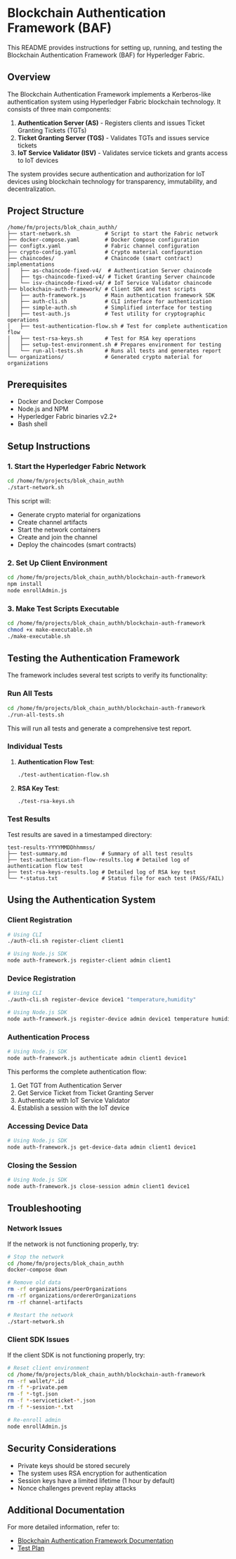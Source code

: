 # Blockchain Authentication Framework (BAF)

This README provides instructions for setting up, running, and testing the Blockchain Authentication Framework (BAF) for Hyperledger Fabric.

## Overview

The Blockchain Authentication Framework implements a Kerberos-like authentication system using Hyperledger Fabric blockchain technology. It consists of three main components:

1. **Authentication Server (AS)** - Registers clients and issues Ticket Granting Tickets (TGTs)
2. **Ticket Granting Server (TGS)** - Validates TGTs and issues service tickets
3. **IoT Service Validator (ISV)** - Validates service tickets and grants access to IoT devices

The system provides secure authentication and authorization for IoT devices using blockchain technology for transparency, immutability, and decentralization.

## Project Structure

```
/home/fm/projects/blok_chain_authh/
├── start-network.sh           # Script to start the Fabric network
├── docker-compose.yaml        # Docker Compose configuration
├── configtx.yaml              # Fabric channel configuration
├── crypto-config.yaml         # Crypto material configuration
├── chaincodes/                # Chaincode (smart contract) implementations
│   ├── as-chaincode-fixed-v4/  # Authentication Server chaincode
│   ├── tgs-chaincode-fixed-v4/ # Ticket Granting Server chaincode
│   └── isv-chaincode-fixed-v4/ # IoT Service Validator chaincode
├── blockchain-auth-framework/ # Client SDK and test scripts
│   ├── auth-framework.js      # Main authentication framework SDK
│   ├── auth-cli.sh            # CLI interface for authentication
│   ├── simple-auth.sh         # Simplified interface for testing
│   ├── test-auth.js           # Test utility for cryptographic operations
│   ├── test-authentication-flow.sh # Test for complete authentication flow
│   ├── test-rsa-keys.sh       # Test for RSA key operations
│   ├── setup-test-environment.sh # Prepares environment for testing
│   └── run-all-tests.sh       # Runs all tests and generates report
└── organizations/             # Generated crypto material for organizations
```

## Prerequisites

- Docker and Docker Compose
- Node.js and NPM
- Hyperledger Fabric binaries v2.2+
- Bash shell

## Setup Instructions

### 1. Start the Hyperledger Fabric Network

```bash
cd /home/fm/projects/blok_chain_authh
./start-network.sh
```

This script will:
- Generate crypto material for organizations
- Create channel artifacts
- Start the network containers
- Create and join the channel
- Deploy the chaincodes (smart contracts)

### 2. Set Up Client Environment

```bash
cd /home/fm/projects/blok_chain_authh/blockchain-auth-framework
npm install
node enrollAdmin.js
```

### 3. Make Test Scripts Executable

```bash
cd /home/fm/projects/blok_chain_authh/blockchain-auth-framework
chmod +x make-executable.sh
./make-executable.sh
```

## Testing the Authentication Framework

The framework includes several test scripts to verify its functionality:

### Run All Tests

```bash
cd /home/fm/projects/blok_chain_authh/blockchain-auth-framework
./run-all-tests.sh
```

This will run all tests and generate a comprehensive test report.

### Individual Tests

1. **Authentication Flow Test**:
   ```bash
   ./test-authentication-flow.sh
   ```

2. **RSA Key Test**:
   ```bash
   ./test-rsa-keys.sh
   ```

### Test Results

Test results are saved in a timestamped directory:
```
test-results-YYYYMMDDhhmmss/
├── test-summary.md           # Summary of all test results
├── test-authentication-flow-results.log # Detailed log of authentication flow test
├── test-rsa-keys-results.log # Detailed log of RSA key test
└── *-status.txt              # Status file for each test (PASS/FAIL)
```

## Using the Authentication System

### Client Registration

```bash
# Using CLI
./auth-cli.sh register-client client1

# Using Node.js SDK
node auth-framework.js register-client admin client1
```

### Device Registration

```bash
# Using CLI
./auth-cli.sh register-device device1 "temperature,humidity"

# Using Node.js SDK
node auth-framework.js register-device admin device1 temperature humidity
```

### Authentication Process

```bash
# Using Node.js SDK
node auth-framework.js authenticate admin client1 device1
```

This performs the complete authentication flow:
1. Get TGT from Authentication Server
2. Get Service Ticket from Ticket Granting Server
3. Authenticate with IoT Service Validator
4. Establish a session with the IoT device

### Accessing Device Data

```bash
# Using Node.js SDK
node auth-framework.js get-device-data admin client1 device1
```

### Closing the Session

```bash
# Using Node.js SDK
node auth-framework.js close-session admin client1 device1
```

## Troubleshooting

### Network Issues

If the network is not functioning properly, try:

```bash
# Stop the network
cd /home/fm/projects/blok_chain_authh
docker-compose down

# Remove old data
rm -rf organizations/peerOrganizations
rm -rf organizations/ordererOrganizations
rm -rf channel-artifacts

# Restart the network
./start-network.sh
```

### Client SDK Issues

If the client SDK is not functioning properly, try:

```bash
# Reset client environment
cd /home/fm/projects/blok_chain_authh/blockchain-auth-framework
rm -rf wallet/*.id
rm -f *-private.pem
rm -f *-tgt.json
rm -f *-serviceticket-*.json
rm -f *-session-*.txt

# Re-enroll admin
node enrollAdmin.js
```

## Security Considerations

- Private keys should be stored securely
- The system uses RSA encryption for authentication
- Session keys have a limited lifetime (1 hour by default)
- Nonce challenges prevent replay attacks

## Additional Documentation

For more detailed information, refer to:

- [Blockchain Authentication Framework Documentation](./blockchain-auth-framework/blockchain-auth-doc.md)
- [Test Plan](./blockchain-auth-framework/blockchain-auth-test-plan.md)
